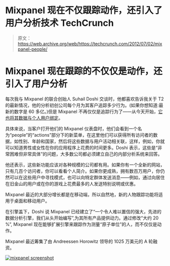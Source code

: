 # Mixpanel 现在不仅跟踪动作，还引入了用户分析技术 TechCrunch

> 原文：<https://web.archive.org/web/https://techcrunch.com/2012/07/02/mixpanel-people/>

# Mixpanel 现在跟踪的不仅仅是动作，还引入了用户分析

每次我与 Mixpanel 的联合创始人 Suhail Doshi 交谈时，他都喜欢告诉我关于 T2 的最新情况，他的分析初创公司每个月为其客户追踪多少行为。(如果你想知道:最新的数字是 60 多亿。)但是 Mixpanel 不再仅仅是追踪行为了——从今天开始，[它也将其数据与个人用户绑定](https://web.archive.org/web/20221007002239/http://www.mixpanel.com/people)。

具体来说，当客户打开他们的 Mixpanel 仪表盘时，他们会看到一个名为“people”的“actions”部分下的新菜单，在这里他们可以获得所有访问者的数据，如性别、年龄和国家，然后将这些数据与用户活动相关联，这样，例如，你就可以知道男性或女性在你的应用程序上花费的时间更多。Doshi 表示，这些是“非常困难但非常具体”的问题，大多数公司都必须建立自己的内部分析系统来回答。

他还表示，这些新功能应该对各种规模的公司都有用。如果你有一个全新的网站，只有几百个访问者，你可以看看个人简介。如果你更成熟，拥有数百万用户，你仍然可以在这些用户中寻找模式，也可以向特定群体发送消息——例如，通过向居住在旧金山的用户或在你的游戏上花费最多的人发送特别说明或优惠。

Mixpanel 最近的大部分增长都是在移动端，所以自然地，新的人物跟踪功能将适用于桌面和移动用户。

在引擎盖下，Doshi 说 Mixpanel 已经建立了“一个令人难以置信的强大，先进的数据分析引擎，我们从头开始编写”,为其所有产品提供动力。通过修改“大约 20 %”, Mixpanel 现在能够扩展引擎来跟踪作为测量“原子单位”的人，而不仅仅是动作。

Mixpanel 最近筹集了由 Andreessen Horowitz 领导的 1025 万美元的 A 轮融资。

[![mixpanel screenshot](img/cfd014cbb74c9a8859dcadaa29bf9643.png "mixpanel screenshot")](https://web.archive.org/web/20221007002239/https://beta.techcrunch.com/2012/07/02/mixpanel-people/mixpanel-screenshot/)